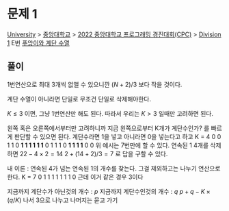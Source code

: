 # 문제 1
[University](https://www.acmicpc.net/category/5) > [중앙대학교](https://www.acmicpc.net/category/400) > [2022 중앙대학교 프로그래밍 경진대회(CPC)](https://www.acmicpc.net/category/803) > [Division 1](https://www.acmicpc.net/category/detail/3187) E번
[푸앙이와 계단 수열](https://www.acmicpc.net/problem/25588)

## 풀이
1번연산으로 최대 3개씩 없앨 수 있으니깐
$(N+2) / 3$ 보다 작을 것이다. 

계단 수열이 아니라면
단일로 무조건 단일로 삭제해야한다. 

$K \le 3$ 이면, 그냥 1번연산만 해도 된다. 
따라서 우리는 $K > 3$ 일때만 고려하면 된다. 

왼쪽 혹은 오른쪽에서부터만 고려하니까
지금 왼쪽으로부터 K개가 계단수인가? 를 빠르게 판단할 수 있으면 된다. 
계단수라면 1을 넣고 아니라면 0을 넣는다고 하고
K = 4
0 0 1 1 0 **1 1 1 1 1 1** 0 1 1 1 0 **1 1 1 1** 0 0 
위 예시는 7번만에 할 수 있다. 
연속된 1 4개를 삭제하면 $22 - 4 \times 2=14$ 
$2 + (14+2)/3=7$ 로 답을 구할 수 있다. 

내 이론 : 연속된 4가 넘는 연속된 1의 개수를 찾는다. 그걸 제외하고는 나누기 연산으로 한다. 
K = 7
0 1 1 1 1 1 1 1 0  근데 이거 같은 경우 3이다

지금까지 계단수가 아닌것의 개수 : $p$
지금까지 계단수인것의 개수 : $q$
$p + q - K\times (q/K)$ 나서 3으로 나누고 나머지는 묻고 가기 

